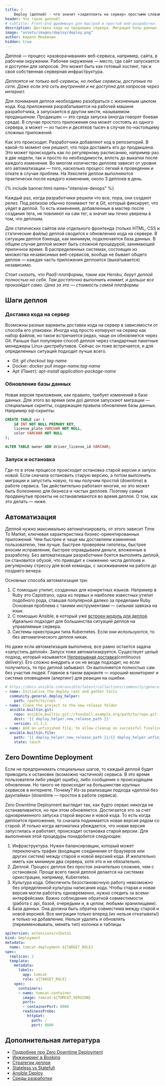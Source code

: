 ```yaml
---
title: |
    Deploy (деплой) - что значит «задеплоить на сервер» простыми словами
header: Что такое деплой?
# subtitle: Front-End фреймворк для быстрой и простой веб-разработки.
description: Доставка кода на продакшен сервера. Миграция базы данных. Zero Downtime Deployment. Ansible, Kubernetes
image: "assets/images/deploy/deploy.png"
author: Кирилл Мокевнин
hidden: true
---
```


Деплой — процесс «разворачивания» веб-сервиса, например, сайта, в рабочем окружении. Рабочее окружение — место, где сайт запускается и доступен для запросов. Это может быть как готовый хостинг, так и своя собственная серверная инфраструктура.

*Деплоятся не только веб-сервисы, но любые сервисы, доступные по сети. Даже если эта сеть внутренняя и не доступна для запросов через интернет.*

Для понимания деплоя необходимо разобраться с жизненным циклом кода. Код приложения разрабатывается на рабочей машине разработчика, а запускается в другом месте, называемом продакшеном. Продакшен — это среда запуска (иногда говорят боевая среда). В случае простого приложения она может состоять из одного сервера, а может — из тысяч и десятков тысяч в случае по-настоящему сложных приложений.

Как это происходит. Разработчики добавляют код в репозиторий. В какой-то момент они решают, что пора доставить его до продакшена. Это может происходить как по регулярному расписанию, например раз в две недели, так и просто по необходимости, вплоть до выкатки после каждого изменения. Во многом количество деплоев зависит от уровня его автоматизации — того, насколько процесс легкий в проведении и откате в случае проблем. На Хекслете деплои выполняются практически после каждого изменения, около 3 деплоев в день.

{% include banner.html name="intensive-devops" %}

Каждый раз, когда разработчики решили что все, пора, они создают релиз. Под релизом обычно понимают тег в Git, который фиксирует, что уйдет в деплой. То есть изменения, добавленные в мастер после создания тега, не повлияют на сам тег, а значит мы точно уверены в том, что деплоим.

<!-- image -->

Для статических сайтов или отдельного фронтенда (только HTML, CSS и статические файлы) деплой сводится к обновлению кода на сервере. В ситуации деплоя бэкенда, как минимум, подключается база данных. В общем случае деплой может быть сложной процедурой, занимающей приличное время. В распределенных системах, состоящих из множества независимых веб-сервисов, вообще не бывает общего деплоя — каждая часть приложения деплоится (выкатывается) независимо.

*Стоит сказать, что PaaS-платформы, такие как Heroku, берут деплой полностью на себя. Там достаточно выполнить коммит, и дальше все произойдет само. Цена за это — стоимость самой платформы*

## Шаги деплоя

### Доставка кода на сервер

Возможны разные варианты доставки кода на сервер в зависимости от способа его упаковки. Иногда код просто копируют на сервер как набор файлов, но такое встречается редко, чаще он обновляется через Git. Раньше был популярен способ деплоя через стандартные пакетные менеджеры Linux-дистрибутивов. Сейчас он тоже встречается, и для определенных ситуаций подходит лучше всего.

* Git: *git checkout tag-name*
* Docker: *docker pull image-name:tag-name*
* Apt (Пакет): *apt-install application-package-name*

### Обновление базы данных

Новая версия приложения, как правило, требует изменений в базе данных. Для этого во время (или до) деплоя запускают миграции — специальные скрипты, содержащие правила обновления базы данных. Например sql-скрипты:

```sql
CREATE TABLE car (
    id INT NOT NULL PRIMARY KEY,
    license_plate VARCHAR NOT NULL,
    color VARCHAR NOT NULL
);

ALTER TABLE owner ADD driver_license_id VARCHAR;
```

### Запуск и остановка

Где-то в этом процессе происходит остановка старой версии и запуск новой. Если сначала остановить старую версию, а потом выполнить миграции и запустить новую, то мы получим простой (downtime) в работе сервиса. Так действительно работают многие, но это может быть болезненно для бизнеса и частых деплоев. Поэтому самые продвинутые проекты не останавливаются во время деплоя. О том, как это делать — ниже.

## Автоматизация

Деплой нужно максимально автоматизировать, от этого зависит Time To Market, ключевая характеристика бизнес-ориентированных приложений. Чем быстрее и чаще мы доставляем изменения пользователю, тем лучше. Быстрее проверяем гипотезы, быстрее вносим исправления, быстрее оправдываем деньги, вложенные в разработку. Без автоматизации разработчики боятся выполнять деплой, он становится обузой, что приводит к снижению числа деплоев и регулярному стрессу для всей команды, с засиживанием на работе до позднего вечера.

Основных способа автоматизации три:

1. С помощью утилит, созданных для конкретных языков. Например в Ruby это Capistrano, одна из первых и наиболее известных утилит подобного рода, ставшая популярной далеко за пределами Ruby. Основная проблема с такими инструментами — сильная завязка на язык.
1. С помощью Ansible, в который уже [встроен модуль для деплоя](https://docs.ansible.com/ansible/latest/collections/community/general/deploy_helper_module.html). Идеально подходит для большинства ситуаций деплоя на управляемые сервера.
1. Системы оркестрации типа Kubernetes. Если они используются, то без автоматического деплоя никак.

Но даже если автоматизация выполнена, все равно остается задача «запустить деплой». Запуск тоже автоматизируется. Существует целый подход, который называется [Непрерывная доставка](https://ru.wikipedia.org/wiki/Непрерывная_доставка)(continuous delivery). Его сложно внедрить и он не везде подходит, но если получилось, то про деплой забывают. Он выполняется полностью сам без участия людей. Главное в таком варианте — хороший мониторинг и система оповещения (алертинг) для реакции на ошибки.

```yaml
# https://docs.ansible.com/ansible/latest/collections/community/general/deploy_helper_module.html#examples
- name: Initialize the deploy root and gather facts
  community.general.deploy_helper:
    path: /path/to/root
- name: Clone the project to the new release folder
  ansible.builtin.git:
    repo: ansible.builtin.git://foosball.example.org/path/to/repo.git
    dest: '{{ deploy_helper.new_release_path }}'
    version: v1.1.1
- name: Add an unfinished file, to allow cleanup on successful finalize
  ansible.builtin.file:
    path: '{{ deploy_helper.new_release_path }}/{{ deploy_helper.unfinished_filename }}'
    state: touch
```

## Zero Downtime Deployment

Если не предпринимать специальных шагов, то каждый деплой будет приводить к остановке (возможно частичной) сервиса. В это время пользователи либо увидят ошибку, либо сообщение о происходящем обновлении. Но такого не происходит на большинстве крупных сервисов в интернете. Почему? Из-за реализации подхода «деплой без даунтайма» (downtime — простои в работе сервиса).

Zero Downtime Deployment выглядит так, как будто сервис никогда не останавливается, но при этом обновляется. Достигается это за счет одновременного запуска старой версии и новой кода. То есть когда деплоится приложение, то сначала поднимается новая версия рядом со старой. И только когда автоматика убеждается, что новая версия запустилась и работает, происходит остановка старой версии. Для выполнения этой процедуры понадобится следующее:

1. Инфраструктура. Нужен балансировщик, который может переключать трафик (входящие соединения от браузеров или других систем) между старой и новой версией кода. И желательно иметь как минимум два сервера, хотя это и не обязательно.
1. Деплой. Процесс деплоя без простоя значительно сложнее, чем с остановкой. Проще всего такой деплой делается на системах оркестрации, например, Kubernetes.
1. Культура кода. Обеспечить безостановочную работу невозможно без определенной культуры написания кода. Чтобы старая и новая версия могли работать одновременно, нужно следить за всеми интерфейсами. Важно соблюдение обратной совместимости (работа с api, базой, очередьми и, в целом, любыми хранилищами).
1. База данных. Она должна быть обратна совместима между старой и новой версией. Все миграции только вперед (их нельзя откатывать!) и только на добавление. Нельзя удалять и обновлять (переименовывать, менять тип) колонки и таблицы

```yaml
apiVersion: extensions/v1beta1
kind: Deployment
metadata:
  name: tomcat-deployment-${TARGET_ROLE}
spec:
  replicas: 2
  template:
    metadata:
      labels:
        app: tomcat
        role: ${TARGET_ROLE}
    spec:
      containers:
      - name: tomcat-container
        image: tomcat:${TOMCAT_VERSION}
        ports:
        - containerPort: 8080
        readinessProbe:
          httpGet:
            path: /
            port: 8080
```

## Дополнительная литература

* [Подробнее про Zero Downtime Deployment](https://twitter.com/mokevnin/status/1491429628854272002)
* [Инжиниринг в Booking](https://bronevichok.ru/posts/engineering-at-booking.com.html)
* [Стратегии деплоя](https://habr.com/ru/company/flant/blog/471620/)
* [Stateless vs Statefull](https://www.youtube.com/watch?v=WPCz_U7D8PI)
* [Ansible Deploy](https://docs.ansible.com/ansible/latest/collections/community/general/deploy_helper_module.html)
* [Среды разработки](https://ru.hexlet.io/blog/posts/environment)
